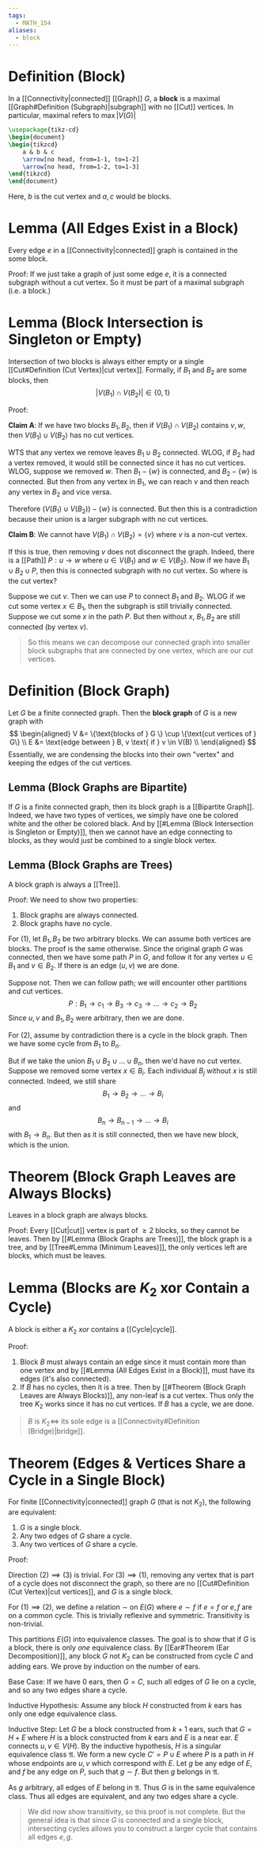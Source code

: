 ```yaml
---
tags:
  - MATH_154
aliases:
  - block
---
```

# Definition (Block)
In a [[Connectivity|connected]] [[Graph]] $G$, a **block** is a maximal [[Graph#Definition (Subgraph)|subgraph]] with no [[Cut]] vertices.  In particular, maximal refers to $\max|V(G)|$
```tikz
\usepackage{tikz-cd}
\begin{document}
\begin{tikzcd}
	a & b & c
	\arrow[no head, from=1-1, to=1-2]
	\arrow[no head, from=1-2, to=1-3]
\end{tikzcd}
\end{document}
```
Here, $b$ is the cut vertex and $a,c$ would be blocks. 

# Lemma (All Edges Exist in a Block)
Every edge $e$ in a [[Connectivity|connected]] graph is contained in the some block. 

Proof: If we just take a graph of just some edge $e$, it is a connected subgraph without a cut vertex. So it must be part of a maximal subgraph (i.e. a block.)

# Lemma (Block Intersection is Singleton or Empty)
Intersection of two blocks is always either empty or a single [[Cut#Definition (Cut Vertex)|cut vertex]]. Formally, if $B_{1}$ and $B_{2}$ are some blocks, then 
$$
|V(B_{1}) \cap V(B_{2})| \in \{0, 1\}
$$

Proof: 

**Claim A**: If we have two blocks $B_{1},B_{2}$, then if $V(B_{1}) \cap V(B_{2})$ contains $v,w$, then $V(B_{1}) \cup V(B_{2})$ has no cut vertices. 

WTS that any vertex we remove leaves $B_{1} \cup B_{2}$ connected. WLOG, if $B_{2}$ had a vertex removed, it would still be connected since it has no cut vertices. WLOG, suppose we removed $w$. Then $B_{1} - \{w\}$ is connected, and $B_{2} - \{w\}$ is connected. But then from any vertex in $B_{1}$, we can reach $v$ and then reach any vertex in $B_{2}$ and vice versa. 

Therefore $(V(B_{1}) \cup V(B_{2})) - \{w\}$ is connected. But then this is a contradiction because their union is a larger subgraph with no cut vertices. 

**Claim B**: We cannot have $V(B_{1}) \cap V(B_{2}) = \{v\}$ where $v$ is a non-cut vertex. 

If this is true, then removing $v$ does not disconnect the graph. Indeed, there is a [[Path]] $P: u \to w$ where $u \in V(B_{1})$ and $w \in V(B_{2})$. Now if we have $B_{1} \cup B_{2} \cup P$, then this is connected subgraph with no cut vertex. So where is the cut vertex?

Suppose we cut $v$. Then we can use $P$ to connect $B_{1}$ and $B_{2}$. WLOG if we cut some vertex $x \in B_{1}$, then the subgraph is still trivially connected. Suppose we cut some $x$ in the path $P$. But then without $x$, $B_{1}, B_{2}$ are still connected (by vertex $v$).  

> So this means we can decompose our connected graph into smaller block subgraphs that are connected by one vertex, which are our cut vertices.


# Definition (Block Graph)
Let $G$ be a finite connected graph. Then the **block graph** of $G$ is a new graph with 
$$
\begin{aligned}
V &= \{\text{blocks of } G \} \cup \{\text{cut vertices of } G\} \\
E &= \text{edge between } B, v \text{ if } v \in V(B) \\ 
\end{aligned}
$$
Essentially, we are condensing the blocks into their own "vertex" and keeping the edges of the cut vertices. 

## Lemma (Block Graphs are Bipartite)
If $G$ is a finite connected graph, then its block graph is a [[Bipartite Graph]]. Indeed, we have two types of vertices, we simply have one be colored white and the other be colored black. And by [[#Lemma (Block Intersection is Singleton or Empty)]], then we cannot have an edge connecting to blocks, as they would just be combined to a single block vertex. 
## Lemma (Block Graphs are Trees)
A block graph is always a [[Tree]]. 

Proof: We need to show two properties:
1. Block graphs are always connected. 
2. Block graphs have no cycle.

For $(1)$, let $B_{1}, B_{2}$ be two arbitrary blocks. We can assume both vertices are blocks. The proof is the same otherwise. Since the original graph $G$ was connected, then we have some path $P$ in $G$, and follow it for any vertex $u \in B_{1}$ and $v \in B_{2}$. If there is an edge $(u, v)$ we are done. 

Suppose not. Then we can follow path; we will encounter other partitions and cut vertices.  
$$
P : B_{1} \to c_{1} \to B_{3} \to c_{3} \to \dots \to c_{2} \to B_{2}
$$
Since $u,v$ and $B_{1},B_{2}$ were arbitrary, then we are done. 

For $(2)$, assume by contradiction there is a cycle in the block graph. Then we have some cycle from $B_{1}$ to $B_{n}$. 

But if we take the union $B_{1} \cup B_{2} \cup \dots \cup B_{n}$, then we'd have no cut vertex. Suppose we removed some vertex $x \in B_{i}$. Each individual $B_{j}$ without $x$ is still connected. Indeed, we still share
$$
B_{1} \to B_{2} \to \dots \to B_{i}
$$
and 
$$
B_{n} \to B_{n-1} \to \dots \to B_{i}
$$
with $B_{1} \to B_{n}$. But then as it is still connected, then we have new block, which is the union. 

# Theorem (Block Graph Leaves are Always Blocks)
Leaves in a block graph are always blocks. 

Proof: Every [[Cut|cut]] vertex is part of $\geq 2$ blocks, so they cannot be leaves. Then by [[#Lemma (Block Graphs are Trees)]], the block graph is a tree, and by [[Tree#Lemma (Minimum Leaves)]], the only vertices left are blocks, which must be leaves. 

# Lemma (Blocks are $K_{2}$ xor Contain a Cycle)
A block is either a $K_{2}$ *xor* contains a [[Cycle|cycle]]. 

Proof:
1. Block $B$ must always contain an edge since it must contain more than one vertex and by [[#Lemma (All Edges Exist in a Block)]], must have its edges (it's also connected).
2. If $B$ has no cycles, then it is a tree. Then by [[#Theorem (Block Graph Leaves are Always Blocks)]], any non-leaf is a cut vertex. Thus only the tree $K_{2}$ works since it has no cut vertices. If $B$ has a cycle, we are done. 

> $B$ is $K_{2} \iff$ its sole edge is a [[Connectivity#Definition (Bridge)|bridge]]. 

# Theorem (Edges & Vertices Share a Cycle in a Single Block)
For finite [[Connectivity|connected]] graph $G$ (that is not $K_{2}$), the following are equivalent:
1. $G$ is a single block.
2. Any two edges of $G$ share a cycle.
3. Any two vertices of $G$ share a cycle.

Proof:

Direction $(2) \implies (3)$ is trivial. For $(3) \implies (1)$, removing any vertex that is part of a cycle does not disconnect the graph, so there are no [[Cut#Definition (Cut Vertex)|cut vertices]], and $G$ is a single block. 

For $(1) \implies (2)$, we define a relation $\sim$  on $E(G)$ where $e \sim f$ if $e = f$ or $e,f$ are on a common cycle. This is trivially reflexive and symmetric. Transitivity is non-trivial. 

This partitions $E(G)$ into equivalence classes. The goal is to show that if $G$ is a block, there is only *one* equivalence class. By [[Ear#Theorem (Ear Decomposition)]], any block $G$ not $K_{2}$ can be constructed from cycle $C$ and adding ears. We prove by induction on the number of ears. 

Base Case: If we have $0$ ears, then $G = C$, such all edges of $G$ lie on a cycle, and so any two edges share a cycle. 

Inductive Hypothesis: Assume any block $H$ constructed from $k$ ears has only one edge equivalence class. 

Inductive Step: Let $G$ be a block constructed from $k + 1$ ears, such that $G = H + E$ where $H$ is a block constructed from $k$ ears and $E$ is a near ear. $E$ connects $u,v \in V(H)$. By the inductive hypothesis, $H$ is a singular equivalence class $\mathfrak{A}$. We form a new cycle $C' = P \cup E$ where $P$ is a path in $H$ whose endpoints are $u,v$ which correspond with $E$. Let $g$ be any edge of $E$, and $f$ be any edge on $P$, such that $g \sim f$. But then $g$ belongs in $\mathfrak{A}$. 

As $g$ arbitrary, all edges of $E$ belong in $\mathfrak{A}$. Thus $G$ is in the same equivalence class. Thus all edges are equivalent, and any two edges share a cycle.

> We did now show transitivity, so this proof is not complete. But the general idea is that since $G$ is connected and a single block, intersecting cycles allows you to construct a larger cycle that contains all edges $e,g$. 